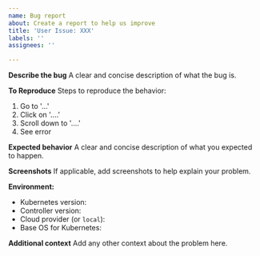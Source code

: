 ```yaml
---
name: Bug report
about: Create a report to help us improve
title: 'User Issue: XXX'
labels: ''
assignees: ''

---
```


**Describe the bug**
A clear and concise description of what the bug is.

**To Reproduce**
Steps to reproduce the behavior:
1. Go to '...'
2. Click on '....'
3. Scroll down to '....'
4. See error

**Expected behavior**
A clear and concise description of what you expected to happen.

**Screenshots**
If applicable, add screenshots to help explain your problem.

**Environment:**
 - Kubernetes version:
 - Controller version:
 - Cloud provider (or `local`):
 - Base OS for Kubernetes: 

**Additional context**
Add any other context about the problem here.